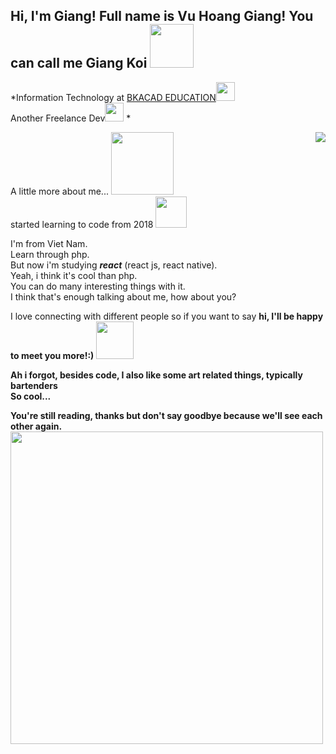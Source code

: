 ## Hi, I'm Giang! Full name is Vu Hoang Giang! You can call me Giang Koi <img src="https://media4.giphy.com/media/3tbLcf70VzqrlD1Zh6/giphy.webp?cid=ecf05e47o79u5we3ufjs2m9sfznum8hy6l7wr99kzfz15ehx&rid=giphy.webp&ct=s" width="70">
<p>*Information Technology at <a href="https://www.bkacad.com/" target="_blank">BKACAD EDUCATION</a><img src="https://media2.giphy.com/media/12Lt1KWHowKtKo/200w.webp?cid=ecf05e47a8rxc2s9heq5j07r9w2oy3u7j0u69cz1kzs71qwm&rid=200w.webp&ct=g" width="30"></br>Another Freelance Dev<img src="https://media.giphy.com/media/WUlplcMpOCEmTGBtBW/giphy.gif" width="30"> 
*</p>
<img align="right" src="https://media0.giphy.com/media/wGEymBvo6FUlR9bbda/200w.webp?cid=ecf05e47rsevdblopy854yg2lv7diycrgjt3h8avq81clia1&rid=200w.webp&ct=g">
<div> A little more about me... <img src="https://media1.giphy.com/media/1zKdxGDrWBhgJAQ3rk/200.webp?cid=ecf05e47nzze6lospsne0ge5entk3syyh96micfvs9ctof2p&rid=200.webp&ct=g" width="100"> </div>
<div>started learning to code from 2018 <img src="https://media4.giphy.com/media/SRlfK5a2d85nT06pWM/200w.webp?cid=ecf05e47v7rxj8kzckgqiy9t2z5wfx40fjhhwupsnv6p2f3q&rid=200w.webp&ct=ts" width="50"/></div>
<p>
  I'm from Viet Nam.</br>
  Learn through php.</br>
  But now i'm studying <i><strong>react</strong></i> (react js, react native).</br>
  Yeah, i think it's cool than php.</br>
  You can do many interesting things with it.</br>
  I think that's enough talking about me, how about you?
</p>
<div>I love connecting with different people</b> so if you want to say <b>hi, I'll be happy to meet you more!:) <img src="https://media.giphy.com/media/LnQjpWaON8nhr21vNW/giphy.gif" width="60"></div>
<p>
  Ah i forgot, besides code, I also like some art related things, typically bartenders</br>
  So cool...
</p>
You're still reading, thanks but don't say goodbye because we'll see each other again.</br>
<img width="500" src="https://media1.giphy.com/media/iMQFBpo3H4p9UsHCpO/200w.webp?cid=ecf05e47po7gayln9ap4tlzvt7n3eggtsi5hhdw7mpssua9z&rid=200w.webp&ct=g">
<!---
Giang-git/Giang-git is a ✨ special ✨ repository because its `README.md` (this file) appears on your GitHub profile.
You can click the Preview link to take a look at your changes.
--->
